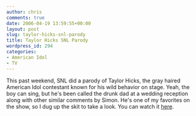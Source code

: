 ```yaml
---
author: chris
comments: true
date: 2006-04-19 13:59:55+00:00
layout: post
slug: taylor-hicks-snl-parody
title: Taylor Hicks SNL Parody
wordpress_id: 294
categories:
- American Idol
- TV
---
```


This past weekend, SNL did a parody of Taylor Hicks, the gray haired American Idol contestant known for his wild behavior on stage. Yeah, the boy can sing, but he's been called the drunk dad at a wedding reception along with other similar comments by Simon. He's one of my favorites on the show, so I dug up the skit to take a look. You can watch it [here](http://www.campcreations.com/video/TaylorHicksSNL.wmv).
